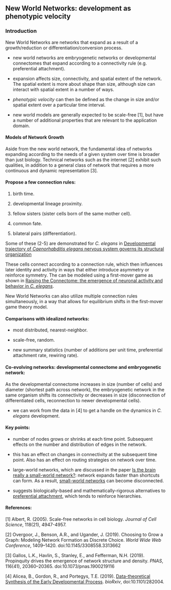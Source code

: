 ## New World Networks: development as phenotypic velocity

### Introduction

New World Networks are networks that expand as a result of a growth/reduction or differentiation/conversion process.

* new world networks are embryogenetic networks or developmental connectomes that expand according to a connectivity rule (e.g. preferential attachment).

* expansion affects size, connectivity, and spatial extent of the network. The spatial extent is more about shape than size, although size can interact with spatial extent in a number of ways.  

* _phenotypic velocity_ can then be defined as the change in size and/or spatial extent over a particular time interval.

* new world models are generally expected to be scale-free [1], but have a number of additional properties that are relevant to the application domain.  

#### Models of Network Growth

Aside from the new world network, the fundamental idea of networks expanding according to the needs of a given system over time is broader than just biology. Technical networks such as the internet [2] exhibit such qualities, in addition to a general class of network that requires a more continuous and dynamic representation [3].

#### Propose a few connection rules: 

1) birth time.

2) developmental lineage proximity.

3) fellow sisters (sister cells born of the same mother cell).

4) common fate.

5) bilateral pairs (differentiation).

Some of these (2-5) are demonstrated for _C. elegans_ in [Developmental trajectory of _Caenorhabditis elegans_ nervous system governs its structural organization](https://journals.plos.org/ploscompbiol/article?id=10.1371/journal.pcbi.1007602) 

These cells connect according to a connection rule, which then influences later identity and activity in ways that either introduce asymmetry or reinforce symmetry. The can be modeled using a first-mover game as shown in [Raising the Connectome: the emergence of neuronal activity and behavior in _C. elegans_](https://www.biorxiv.org/content/10.1101/2020.01.06.896308v1).

New World Networks can also utilize multiple connection rules simultaneously, in a way that allows for equilibrium shifts in the first-mover game theory model.  

#### Comparisons with idealized networks:

* most distributed, nearest-neighbor.

* scale-free, random.

* new summary statistics (number of additions per unit time, preferential attachment rate, rewiring rate).

#### Co-evolving networks: developmental connectome and embryogenetic network:

As the developmental connectome increases in size (number of cells) and diameter (shortest path across network), the embryogenetic network in the same organism shifts its connectivity or decreases in size (disconnection of differentiated cells, reconnection to newer developmental cells).

* we can work from the data in [4] to get a handle on the dynamics in _C. elegans_ development.

#### Key points:

* number of nodes grows or shrinks at each time point. Subsequent effects on the number and distribution of edges in the network.

* this has an effect on changes in connectivity at the subsequent time point. Also has an effect on routing strategies on network over time.

* large-world networks, which are discussed in the paper [Is the brain really a small-world network?](https://link.springer.com/article/10.1007/s00429-015-1035-6): network expands faster than shortcuts can form. As a result, [small-world networks](http://www.scholarpedia.org/article/Small-world_network) can become disconnected.

* suggests biologically-based and mathematically-rigorous alternatives to [preferential attachment](https://en.wikipedia.org/wiki/Preferential_attachment), which tends to reinforce hierarchies.

#### References:
[1] Albert, R. (2005). Scale-free networks in cell biology. _Journal of Cell Science_, 118(21), 4947-4957.  

[2] Overgoor, J., Benson, A.R., and Ugander, J. (2019). Choosing to Grow a Graph: Modeling Network Formation as Discrete Choice. _World Wide Web Conference_, 1409–1420. doi:10.1145/3308558.3313662

[3] Gallos, L.K., Havlin, S., Stanley, E., and Fefferman, N.H. (2019). Propinquity drives the emergence of network structure and density. _PNAS_, 116(41), 20360–20365. doi:10.1073/pnas.1900219116

[4] Alicea, B., Gordon, R., and Portegys, T.E. (2019). [Data-theoretical Synthesis of the Early Developmental Process](https://www.biorxiv.org/content/10.1101/282004v2). _bioRxiv_, doi:10.1101/282004. 
